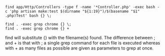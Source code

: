 ```
find app/Http/Controllers -type f -name '*Controller.php' -exec bash -c 'php artisan make:test $(dirname "${1:19}")/$(basename "$1" .php)Test' bash {} \;
```

```
find . -exec grep chrome {} \;
find . -exec grep chrome {} +
```

find will substitute {} with the filename(s) found. The difference between ; and + is that with ; a single grep command for each file is executed whereas with + as many files as possible are given as parameters to grep at once.
